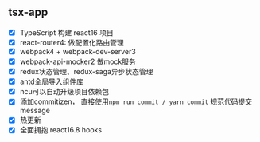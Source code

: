 ## tsx-app

- [x] TypeScript 构建 react16 项目
- [x] react-router4: 做配置化路由管理
- [x] webpack4 + webpack-dev-server3
- [x] webpack-api-mocker2 做mock服务
- [x] redux状态管理、redux-saga异步状态管理
- [x] antd全局导入组件库
- [x] ncu可以自动升级项目依赖包
- [x] 添加commitizen， 直接使用`npm run commit / yarn commit` 规范代码提交message
- [x] 热更新
- [x] 全面拥抱 react16.8 hooks
